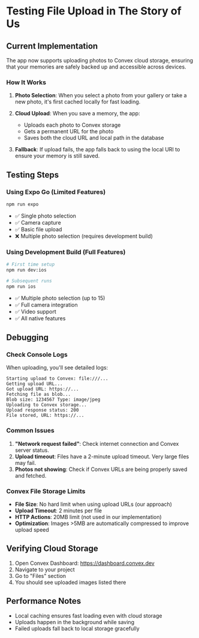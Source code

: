 # Testing File Upload in The Story of Us

## Current Implementation

The app now supports uploading photos to Convex cloud storage, ensuring that your memories are safely backed up and accessible across devices.

### How It Works

1. **Photo Selection**: When you select a photo from your gallery or take a new photo, it's first cached locally for fast loading.

2. **Cloud Upload**: When you save a memory, the app:
   - Uploads each photo to Convex storage
   - Gets a permanent URL for the photo
   - Saves both the cloud URL and local path in the database

3. **Fallback**: If upload fails, the app falls back to using the local URI to ensure your memory is still saved.

## Testing Steps

### Using Expo Go (Limited Features)
```bash
npm run expo
```
- ✅ Single photo selection
- ✅ Camera capture
- ✅ Basic file upload
- ❌ Multiple photo selection (requires development build)

### Using Development Build (Full Features)
```bash
# First time setup
npm run dev:ios

# Subsequent runs
npm run ios
```
- ✅ Multiple photo selection (up to 15)
- ✅ Full camera integration
- ✅ Video support
- ✅ All native features

## Debugging

### Check Console Logs
When uploading, you'll see detailed logs:
```
Starting upload to Convex: file:///...
Getting upload URL...
Got upload URL: https://...
Fetching file as blob...
Blob size: 1234567 Type: image/jpeg
Uploading to Convex storage...
Upload response status: 200
File stored, URL: https://...
```

### Common Issues

1. **"Network request failed"**: Check internet connection and Convex server status.
2. **Upload timeout**: Files have a 2-minute upload timeout. Very large files may fail.
3. **Photos not showing**: Check if Convex URLs are being properly saved and fetched.

### Convex File Storage Limits

- **File Size**: No hard limit when using upload URLs (our approach)
- **Upload Timeout**: 2 minutes per file
- **HTTP Actions**: 20MB limit (not used in our implementation)
- **Optimization**: Images >5MB are automatically compressed to improve upload speed

## Verifying Cloud Storage

1. Open Convex Dashboard: https://dashboard.convex.dev
2. Navigate to your project
3. Go to "Files" section
4. You should see uploaded images listed there

## Performance Notes

- Local caching ensures fast loading even with cloud storage
- Uploads happen in the background while saving
- Failed uploads fall back to local storage gracefully
